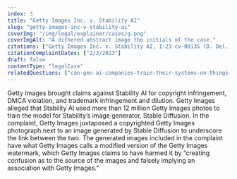 ```yaml
---
index: 3
title: "Getty Images Inc. v. Stability AI"
slug: "getty-images-inc-v-stability-ai"
coverImg: "/img/legal/explainer/cases/g.png"
coverImgAlt: "A dithered abstract image the initials of the case."
citations: ["Getty Images Inc. v. Stability AI, 1:23-cv-00135 (D. Del.)"]
citationComplaintDates: ["2/3/2023"]
draft: false 
contentType: "legalCase"
relatedQuestions: ["can-gen-ai-companies-train-their-systems-on-things-i-made"]
---
```

Getty Images brought claims against Stability AI for copyright infringement, DMCA violation, and trademark infringement and dilution. Getty Images alleged that Stability AI used more than 12 million Getty Images photos to train the model for Stability’s image generator, Stable Diffusion. In the complaint, Getty Images juxtaposed a copyrighted Getty Images photograph next to an image generated by Stable Diffusion to underscore the link between the two. The generated images included in the complaint have what Getty Images calls a modified version of the Getty Images watermark, which Getty Images claims to have harmed it by “creating confusion as to the source of the images and falsely implying an association with Getty Images."
